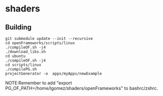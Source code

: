 # shaders

## Building
```
git submodule update --init --recursive
cd openFrameworks/scripts/linux
./compileOF.sh -j4
./download_libs.sh
cd ubuntu
./compileOF.sh -j4
cd scripts/linux
./compilePG.sh
projectGenerator -o  apps/myApps/newExample
```
NOTE:Remember to add "export PG_OF_PATH=/home/lgomez/shaders/openFrameworks" to bashrc/zshrc.
